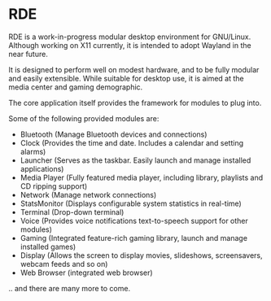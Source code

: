 # RDE

RDE is a work-in-progress modular desktop environment for GNU/Linux.
Although working on X11 currently, it is intended to adopt Wayland in the near future.

It is designed to perform well on modest hardware, and to be fully modular and easily extensible.
While suitable for desktop use, it is aimed at the media center and gaming demographic.

The core application itself provides the framework for modules to plug into.

Some of the following provided modules are:

- Bluetooth (Manage Bluetooth devices and connections)
- Clock (Provides the time and date. Includes a calendar and setting alarms)
- Launcher (Serves as the taskbar. Easily launch and manage installed applications)
- Media Player (Fully featured media player, including library, playlists and CD ripping support)
- Network (Manage network connections)
- StatsMonitor (Displays configurable system statistics in real-time)
- Terminal (Drop-down terminal)
- Voice (Provides voice notifications text-to-speech support for other modules)
- Gaming (Integrated feature-rich gaming library, launch and manage installed games)
- Display (Allows the screen to display movies, slideshows, screensavers, webcam feeds and so on)
- Web Browser (integrated web browser)

.. and there are many more to come.
